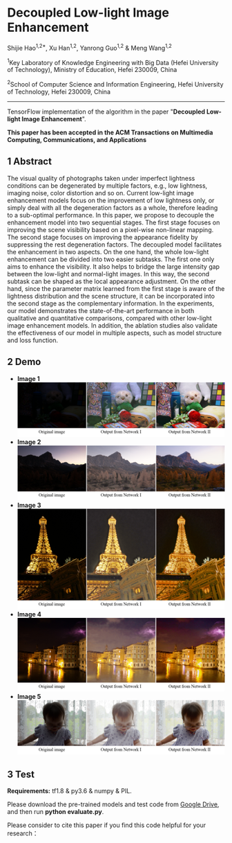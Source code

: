 # Decoupled Low-light Image Enhancement

Shijie Hao<sup>1,2*</sup>, Xu Han<sup>1,2</sup>, Yanrong Guo<sup>1,2</sup> & Meng Wang<sup>1,2</sup>

<sup>1</sup>Key Laboratory of Knowledge Engineering with Big Data (Hefei University of Technology), Ministry of Education, Hefei 230009, China

<sup>2</sup>School of Computer Science and Information Engineering, Hefei University of Technology, Hefei 230009, China

---

TensorFlow implementation of the algorithm in the paper "**Decoupled Low-light Image Enhancement**".

**This paper has been accepted in the ACM Transactions on Multimedia Computing, Communications, and Applications**

## 1 Abstract
The visual quality of photographs taken under imperfect lightness conditions can be degenerated by multiple factors, e.g., low lightness, imaging noise, color distortion and so on. Current low-light image enhancement models focus on the improvement of low lightness only, or simply deal with all the degeneration factors as a whole, therefore leading to a sub-optimal performance. In this paper, we propose to decouple the enhancement model into two sequential stages. The first stage focuses on improving the scene visibility based on a pixel-wise non-linear mapping. The second stage focuses on improving the appearance fidelity by suppressing the rest degeneration factors. The decoupled model facilitates the enhancement in two aspects. On the one hand, the whole low-light enhancement can be divided into two easier subtasks. The first one only aims to enhance the visibility. It also helps to bridge the large intensity gap between the low-light and normal-light images. In this way, the second subtask can be shaped as the local appearance adjustment. On the other hand, since the parameter matrix learned from the first stage is aware of the lightness distribution and the scene structure, it can be incorporated into the second stage as the complementary information. In the experiments, our model demonstrates the state-of-the-art performance in both qualitative and quantitative comparisons, compared with other low-light image enhancement models. In addition, the ablation studies also validate the effectiveness of our model in multiple aspects, such as model structure and loss function.

## 2 Demo
- **Image 1**
![image1](/Demo/fig1.png)
- **Image 2**
![image2](/Demo/fig2.png)
- **Image 3**
![image3](/Demo/fig3.png)
- **Image 4**
![image4](/Demo/fig4.png)
- **Image 5**
![image5](/Demo/fig5.png)

## 3 Test
**Requirements:** tf1.8 & py3.6 & numpy & PIL.

Please download the pre-trained models and test code from [Google Drive](https://drive.google.com/file/d/1vR0UUIrytNv0WvdJXJQroZ8qvOETBZEZ/view?usp=sharing), and then run **python evaluate.py**.

Please consider to cite this paper if you find this code helpful for your research：

```

```
